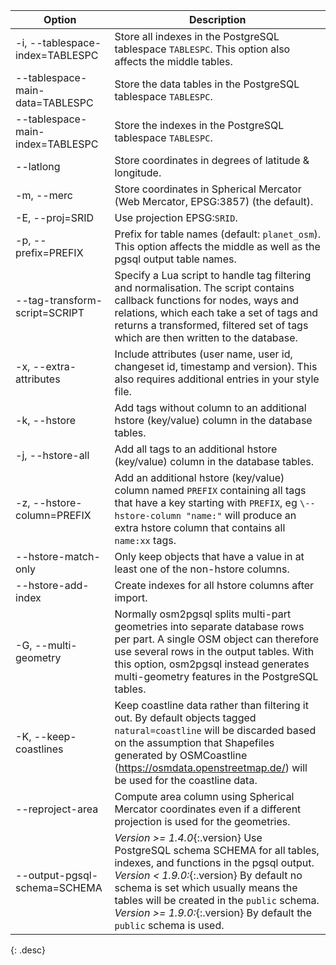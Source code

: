 | Option                                | Description |
| ------------------------------------- | ----------- |
| -i, \--tablespace-index=TABLESPC      | Store all indexes in the PostgreSQL tablespace `TABLESPC`. This option also affects the middle tables. |
| \--tablespace-main-data=TABLESPC      | Store the data tables in the PostgreSQL tablespace `TABLESPC`. |
| \--tablespace-main-index=TABLESPC     | Store the indexes in the PostgreSQL tablespace `TABLESPC`. |
| \--latlong                            | Store coordinates in degrees of latitude & longitude. |
| -m, \--merc                           | Store coordinates in Spherical Mercator (Web Mercator, EPSG:3857) (the default). |
| -E, \--proj=SRID                      | Use projection EPSG:`SRID`. |
| -p, \--prefix=PREFIX                  | Prefix for table names (default: `planet_osm`). This option affects the middle as well as the pgsql output table names. |
| \--tag-transform-script=SCRIPT        | Specify a Lua script to handle tag filtering and normalisation. The script contains callback functions for nodes, ways and relations, which each take a set of tags and returns a transformed, filtered set of tags which are then written to the database. |
| -x, \--extra-attributes               | Include attributes (user name, user id, changeset id, timestamp and version). This also requires additional entries in your style file. |
| -k, \--hstore                         | Add tags without column to an additional hstore (key/value) column in the database tables. |
| -j, \--hstore-all                     | Add all tags to an additional hstore (key/value) column in the database tables. |
| -z, \--hstore-column=PREFIX           | Add an additional hstore (key/value) column named `PREFIX` containing all tags that have a key starting with `PREFIX`, eg `\--hstore-column "name:"` will produce an extra hstore column that contains all `name:xx` tags. |
| \--hstore-match-only                  | Only keep objects that have a value in at least one of the non-hstore columns. |
| \--hstore-add-index                   | Create indexes for all hstore columns after import. |
| -G, \--multi-geometry                 | Normally osm2pgsql splits multi-part geometries into separate database rows per part. A single OSM object can therefore use several rows in the output tables. With this option, osm2pgsql instead generates multi-geometry features in the PostgreSQL tables. |
| -K, \--keep-coastlines                | Keep coastline data rather than filtering it out. By default objects tagged `natural=coastline` will be discarded based on the assumption that Shapefiles generated by OSMCoastline (https://osmdata.openstreetmap.de/) will be used for the coastline data. |
| \--reproject-area                     | Compute area column using Spherical Mercator coordinates even if a different projection is used for the geometries. |
| \--output-pgsql-schema=SCHEMA         | *Version >= 1.4.0*{:.version} Use PostgreSQL schema SCHEMA for all tables, indexes, and functions in the pgsql output. *Version < 1.9.0:*{:.version} By default no schema is set which usually means the tables will be created in the `public` schema. *Version >= 1.9.0:*{:.version} By default the `public` schema is used. |
{: .desc}
